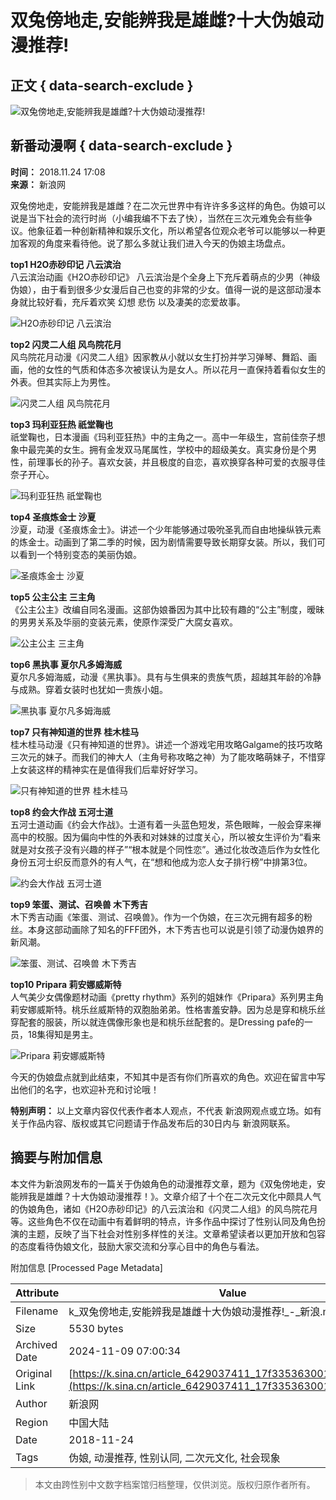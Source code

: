# 双兔傍地走,安能辨我是雄雌?十大伪娘动漫推荐!

## 正文 { data-search-exclude }


![双兔傍地走,安能辨我是雄雌?十大伪娘动漫推荐!](https://n.sinaimg.cn/sinacn10205/360/w180h180/20191010/aae6-ifrwayx3441924.jpg)

## 新番动漫啊 { data-search-exclude }

**时间：** 2018.11.24 17:08  
**来源：** 新浪网

双兔傍地走，安能辨我是雄雌？在二次元世界中有许许多多这样的角色。伪娘可以说是当下社会的流行时尚（小编我编不下去了快），当然在三次元难免会有些争议。他象征着一种创新精神和娱乐文化，所以希望各位观众老爷可以能够以一种更加客观的角度来看待他。说了那么多就让我们进入今天的伪娘主场盘点。

**top1 H2O赤砂印记 八云滨治**  
八云滨治动画《H2O赤砂印记》 八云滨治是个全身上下充斥着萌点的少男（神级伪娘），由于看到很多少女漫后自己也变的非常的少女。值得一说的是这部动漫本身就比较好看，充斥着欢笑 幻想 悲伤 以及凄美的恋爱故事。

![H2O赤砂印记 八云滨治](http://k.sinaimg.cn/n/front/401/w640h561/20181124/FP9c-hmivixn8963758.jpg/w700d1q75cms.jpg)

**top2 闪灵二人组 风鸟院花月**  
风鸟院花月动漫《闪灵二人组》因家教从小就以女生打扮并学习弹琴、舞蹈、画画，他的女性的气质和体态多次被误认为是女人。所以花月一直保持着看似女生的外表。但其实际上为男性。

![闪灵二人组 风鸟院花月](http://k.sinaimg.cn/n/front/228/w500h528/20181124/-u8T-hpevhck4889915.jpg/w700d1q75cms.jpg)

**top3 玛利亚狂热 祇堂鞠也**  
祇堂鞠也，日本漫画《玛利亚狂热》中的主角之一。高中一年级生，宫前佳奈子想象中最完美的女生。拥有金发双马尾属性，学校中的超级美女。真实身份是个男性，前理事长的孙子。喜欢女装，并且极度的自恋，喜欢换穿各种可爱的衣服寻佳奈子开心。

![玛利亚狂热 祇堂鞠也](http://k.sinaimg.cn/n/front/100/w500h400/20181124/S6rg-hmhswin9528324.jpg/w700d1q75cms.jpg)

**top4 圣痕炼金士 沙夏**  
沙夏，动漫《圣痕炼金士》。讲述一个少年能够通过吸吮圣乳而自由地操纵铁元素的炼金士。动画到了第二季的时候，因为剧情需要导致长期穿女装。所以，我们可以看到一个特别变态的美丽伪娘。

![圣痕炼金士 沙夏](http://k.sinaimg.cn/n/front/202/w640h362/20181124/HpcU-hmhswin9528335.jpg/w700d1q75cms.jpg)

**top5 公主公主 三主角**  
《公主公主》改编自同名漫画。这部伪娘番因为其中比较有趣的“公主”制度，暧昧的男男关系及华丽的变装元素，使原作深受广大腐女喜欢。

![公主公主 三主角](http://k.sinaimg.cn/n/front/509/w212h297/20181124/lv8B-hmivixn8963797.jpg/w700d1q75cms.jpg)

**top6 黑执事 夏尔凡多姆海威**  
夏尔凡多姆海威，动漫《黑执事》。具有与生俱来的贵族气质，超越其年龄的冷静与成熟。穿着女装时也犹如一贵族小姐。

![黑执事 夏尔凡多姆海威](http://k.sinaimg.cn/n/front/200/w640h360/20181124/nDEr-hpevhck4889963.jpg/w700d1q75cms.jpg)

**top7 只有神知道的世界 桂木桂马**  
桂木桂马动漫《只有神知道的世界》。讲述一个游戏宅用攻略Galgame的技巧攻略三次元的妹子。而我们的神大人（主角号称攻略之神）为了能攻略萌妹子，不惜穿上女装这样的精神实在是值得我们后辈好好学习。

![只有神知道的世界 桂木桂马](http://k.sinaimg.cn/n/front/465/w465h800/20181124/Tku--hmivixn8963826.jpg/w700d1q75cms.jpg)

**top8 约会大作战 五河士道**  
五河士道动画《约会大作战》。士道有着一头蓝色短发，茶色眼眸，一般会穿来禅高中的校服。因为偏向中性的外表和对妹妹的过度关心，所以被女生评价为“看来就是对女孩子没有兴趣的样子”“根本就是个同性恋”。通过化妆改造后作为女性化身份五河士织反而意外的有人气，在“想和他成为恋人女子排行榜”中排第3位。

![约会大作战 五河士道](http://k.sinaimg.cn/n/front/453/w600h653/20181124/8Z7I-hmhswin9528392.jpg/w700d1q75cms.jpg)

**top9 笨蛋、测试、召唤兽 木下秀吉**  
木下秀吉动画《笨蛋、测试、召唤兽》。作为一个伪娘，在三次元拥有超多的粉丝。本身这部动画除了知名的FFF团外，木下秀吉也可以说是引领了动漫伪娘界的新风潮。

![笨蛋、测试、召唤兽 木下秀吉](http://k.sinaimg.cn/n/front/750/w450h300/20181124/OmuG-hmhswin9528404.jpg/w700d1q75cms.jpg)

**top10 Pripara 莉安娜威斯特**  
人气美少女偶像题材动画《pretty rhythm》系列的姐妹作《Pripara》系列男主角莉安娜威斯特。桃乐丝威斯特的双胞胎弟弟。性格害羞安静。因为总是穿和桃乐丝穿配套的服装，所以就连偶像形象也是和桃乐丝配套的。是Dressing pafe的一员，18集得知是男主。

![Pripara 莉安娜威斯特](http://k.sinaimg.cn/n/front/247/w500h547/20181124/PydX-hmhhnqt5892865.jpg/w700d1q75cms.jpg)

今天的伪娘盘点就到此结束，不知其中是否有你们所喜欢的角色。欢迎在留言中写出他们的名字，也欢迎补充和讨论哦！

**特别声明：** 以上文章内容仅代表作者本人观点，不代表 新浪网观点或立场。如有关于作品内容、版权或其它问题请于作品发布后的30日内与 新浪网联系。

## 摘要与附加信息

<!-- tcd_abstract -->
本文件为新浪网发布的一篇关于伪娘角色的动漫推荐文章，题为《双兔傍地走，安能辨我是雄雌？十大伪娘动漫推荐！》。文章介绍了十个在二次元文化中颇具人气的伪娘角色，诸如《H2O赤砂印记》的八云滨治和《闪灵二人组》的风鸟院花月等。这些角色不仅在动画中有着鲜明的特点，许多作品中探讨了性别认同及角色扮演的主题，反映了当下社会对性别多样性的关注。文章希望读者以更加开放和包容的态度看待伪娘文化，鼓励大家交流和分享心目中的角色与看法。
<!-- tcd_abstract_end -->

附加信息 [Processed Page Metadata]

| Attribute       | Value                                  |
|-----------------|----------------------------------------|
| Filename        | k_双兔傍地走,安能辨我是雄雌十大伪娘动漫推荐!_-_新浪.md                             |
| Size            | 5530 bytes                           |
| Archived Date   | 2024-11-09 07:00:34                             |
| Original Link   | [https://k.sina.cn/article_6429037411_17f33536300100bw6d.html](https://k.sina.cn/article_6429037411_17f33536300100bw6d.html)                       |
| Author          | 新浪网                               |
| Region          | 中国大陆                               |
| Date            | 2018-11-24                                 |
| Tags            | 伪娘, 动漫推荐, 性别认同, 二次元文化, 社会现象                                 |
>
> 本文由跨性别中文数字档案馆归档整理，仅供浏览。版权归原作者所有。
>